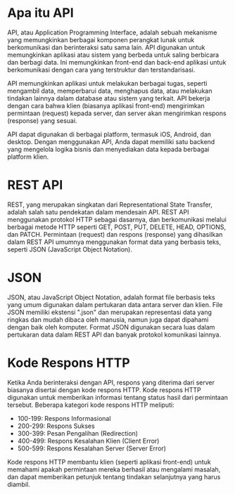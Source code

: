 # Apa itu API
API, atau Application Programming Interface, adalah sebuah mekanisme yang memungkinkan berbagai komponen perangkat lunak untuk berkomunikasi dan berinteraksi satu sama lain. API digunakan untuk memungkinkan aplikasi atau sistem yang berbeda untuk saling berbicara dan berbagi data. Ini memungkinkan front-end dan back-end aplikasi untuk berkomunikasi dengan cara yang terstruktur dan terstandarisasi.

API memungkinkan aplikasi untuk melakukan berbagai tugas, seperti mengambil data, memperbarui data, menghapus data, atau melakukan tindakan lainnya dalam database atau sistem yang terkait. API bekerja dengan cara bahwa klien (biasanya aplikasi front-end) mengirimkan permintaan (request) kepada server, dan server akan mengirimkan respons (response) yang sesuai.

API dapat digunakan di berbagai platform, termasuk iOS, Android, dan desktop. Dengan menggunakan API, Anda dapat memiliki satu backend yang mengelola logika bisnis dan menyediakan data kepada berbagai platform klien.

# REST API
REST, yang merupakan singkatan dari Representational State Transfer, adalah salah satu pendekatan dalam mendesain API. REST API menggunakan protokol HTTP sebagai dasarnya, dan berkomunikasi melalui berbagai metode HTTP seperti GET, POST, PUT, DELETE, HEAD, OPTIONS, dan PATCH. Permintaan (request) dan respons (response) yang dihasilkan dalam REST API umumnya menggunakan format data yang berbasis teks, seperti JSON (JavaScript Object Notation).

# JSON
JSON, atau JavaScript Object Notation, adalah format file berbasis teks yang umum digunakan dalam pertukaran data antara server dan klien. File JSON memiliki ekstensi ".json" dan merupakan representasi data yang ringkas dan mudah dibaca oleh manusia, namun juga dapat dipahami dengan baik oleh komputer. Format JSON digunakan secara luas dalam pertukaran data dalam REST API dan banyak protokol komunikasi lainnya.

# Kode Respons HTTP
Ketika Anda berinteraksi dengan API, respons yang diterima dari server biasanya disertai dengan kode respons HTTP. Kode respons HTTP digunakan untuk memberikan informasi tentang status hasil dari permintaan tersebut. Beberapa kategori kode respons HTTP meliputi:
- 100-199: Respons Informasional
- 200-299: Respons Sukses
- 300-399: Pesan Pengalihan (Redirection)
- 400-499: Respons Kesalahan Klien (Client Error)
- 500-599: Respons Kesalahan Server (Server Error)

Kode respons HTTP membantu klien (seperti aplikasi front-end) untuk memahami apakah permintaan mereka berhasil atau mengalami masalah, dan dapat memberikan petunjuk tentang tindakan selanjutnya yang harus diambil.